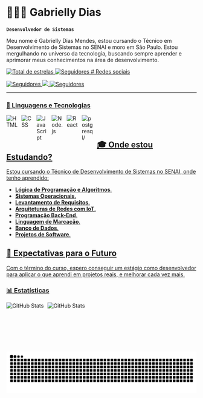 # 👩🏻‍💻 Gabrielly Dias

**`Desenvolvedor de Sistemas`**


Meu nome é Gabrielly Dias Mendes, estou cursando o Técnico em Desenvolvimento de Sistemas no SENAI e moro em São Paulo. Estou mergulhando no universo da tecnologia, buscando sempre aprender e aprimorar meus conhecimentos na área de desenvolvimento.

<p align="left">
    </a>
    <a href="https://github.com/Gabyz777?tab=repositories&sort=stargazers">
        <img
            alt="Total de estrelas"
            title="Total de estrelas GitHub"
            src="https://custom-icon-badges.demolab.com/github/stars/Gabyz777?color=55960c&style=for-the-badge&labelColor=488207&logo=star&label=estrelas"
        />
    </a>
    <a href="https://github.com/Gabyz777?tab=followers">
        <img
            alt="Seguidores"
            title="Me siga no GitHub"
            src="https://custom-icon-badges.demolab.com/github/followers/Gabz777?color=236ad3&labelColor=1155ba&style=for-the-badge&logo=github&label=Seguidores&logoColor=white"
            </a>
    # Redes sociais
    </p>
    <p align="left">
        <a href="https://www.linkedin.com/in/gabrielly-dias-mendes-4ba71834b">
        <img
            alt="Seguidores"
            title="Me siga no Linkedin"
             <img src="https://img.shields.io/badge/linkedin-%230077B5.svg?style=for-the-badge&logo=linkedin&logoColor=white">
    </a>
     <a href = "mailto:gabriellydiasmendes@gmail.com">
        <img
             <img  src="https://img.shields.io/badge/-Gmail-%23333?style=for-the-badge&logo=gmail&logoColor=white" target="_blank">

 </a>
        <a href="">
        <img
            alt="Seguidores"
            title="Me siga no Instagram"
             <img src= "https://img.shields.io/badge/Instagram-E4405F?style=for-the-badge&logo=instagram&logoColor=white">
</p>

---

### 🤖 Linguagens e Tecnologias

<img
    align="left"
    alt="HTML"
    title="HTML"
    width="30px"
    style="padding-right: 10px;"
    src="https://cdn.jsdelivr.net/gh/devicons/devicon@latest/icons/html5/html5-original.svg"
/>
<img
    align="left"
    alt="CSS"
    title="CSS"
    width="30px"
    style="padding-right: 10px;"
    src="https://cdn.jsdelivr.net/gh/devicons/devicon@latest/icons/css3/css3-original.svg"
/>
<img
    align="left"
    alt="JavaScript"
    title="JavaScript"
    width="30px"
    style="padding-right: 10px;"
    src="https://cdn.jsdelivr.net/gh/devicons/devicon@latest/icons/javascript/javascript-original.svg"
/>
<img
    align="left"
    alt="Node.js"
    title="Node.js"
    width="30px"
    style="padding-right: 10px;"
    src="https://cdn.jsdelivr.net/gh/devicons/devicon/icons/nodejs/nodejs-original.svg"
   />
   <img
    align="left"
    alt="React"
    title="React"
    width="30px"
    style="padding-right: 10px;"
    src="https://cdn.jsdelivr.net/gh/devicons/devicon/icons/react/react-original.svg"
    />
    <img
    align="left"
    alt="postgresql/"
    title="postgresql"
    width="30px"
    style="padding-right: 10px;"
    src="https://cdn.jsdelivr.net/gh/devicons/devicon/icons/postgresql/postgresql-original.svg"
    />
    
<br/>
<br/>

## 🎓 Onde estou Estudando?

Estou cursando o Técnico de Desenvolvimento de Sistemas no SENAI, onde tenho aprendido:
- **Lógica de Programação e Algoritmos**.
- **Sistemas Operacionais**.
- **Levantamento de Requisitos**.
- **Arquiteturas de Redes com IoT**.
- **Programação Back-End**.
- **Linguagem de Marcação**.
- **Banco de Dados**.
- **Projetos de Software**.

## 🎯 Expectativas para o Futuro

Com o término do curso, espero conseguir um estágio como desenvolvedor para aplicar o que aprendi em projetos reais, e melhorar cada vez mais.

### 📊 Estatísticas

<p>
  <img
    align="left"
    alt="GitHub Stats"
    height="130"
    style="padding-right: 10px;"
    src="https://github-readme-stats.vercel.app/api?username=GabriellyDias&show_icons=true&hide=contribs,prs&cache_seconds=86400&theme=midnight-purple"
  />

<img
      align="left"
      alt="GitHub Stats"
      height="120"
      src="https://github-readme-stats.vercel.app/api/top-langs/?username=gabyz777&theme=tokyonight&layout=compact&custom_title=Tecnologias&langs_count=9"
  />

</p>
<picture align="center">
  <source media="(prefers-color-scheme: dark)" srcset="https://raw.githubusercontent.com/gabyz777/gabyz777/output/github-contribution-grid-snake-dark.svg">
  <source media="(prefers-color-scheme: light)" srcset="https://raw.githubusercontent.com/gabyz777/gabyz777/output/github-contribution-grid-snake-dark.svg">
  <img align="center" alt="github contribution grid snake animation" src="https://raw.githubusercontent.com/gabyz777/gabyz777/output/github-contribution-grid-snake.svg">
</picture>
